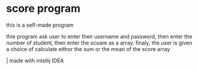 # score program
this is a self-made program 

thie program ask user to enter their username and password, then enter the number of student, then enter the scoare as a array. finaly, the user is given a choice of calculate eithor the sum or the mean of the score array


| made with intellij IDEA
